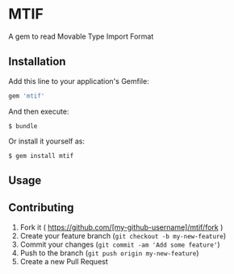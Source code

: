 # MTIF

A gem to read Movable Type Import Format

## Installation

Add this line to your application's Gemfile:

```ruby
gem 'mtif'
```

And then execute:

    $ bundle

Or install it yourself as:

    $ gem install mtif

## Usage



## Contributing

1. Fork it ( https://github.com/[my-github-username]/mtif/fork )
2. Create your feature branch (`git checkout -b my-new-feature`)
3. Commit your changes (`git commit -am 'Add some feature'`)
4. Push to the branch (`git push origin my-new-feature`)
5. Create a new Pull Request
